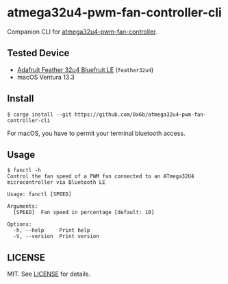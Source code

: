 # atmega32u4-pwm-fan-controller-cli

Companion CLI for [atmega32u4-pwm-fan-controller](https://github.com/0x6b/atmega32u4-pwm-fan-controller).

## Tested Device

- [Adafruit Feather 32u4 Bluefruit LE](https://learn.adafruit.com/adafruit-feather-32u4-bluefruit-le) (`feather32u4`)
- macOS Ventura 13.3

## Install

```console
$ cargo install --git https://github.com/0x6b/atmega32u4-pwm-fan-controller-cli
```

For macOS, you have to permit your terminal bluetooth access.
 
## Usage

```console
$ fanctl -h
Control the fan speed of a PWM fan connected to an ATmega32U4 microcontroller via Bluetooth LE

Usage: fanctl [SPEED]

Arguments:
  [SPEED]  Fan speed in percentage [default: 10]

Options:
  -h, --help     Print help
  -V, --version  Print version
```

## LICENSE

MIT. See [LICENSE](LICENSE) for details.
